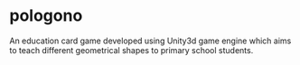 # pologono
An education card game developed using Unity3d game engine which aims to teach different geometrical shapes to primary school students.
